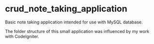# crud_note_taking_application
Basic note taking application intended for use with MySQL database.

The folder structure of this small application was influenced by my work with CodeIgniter. 
